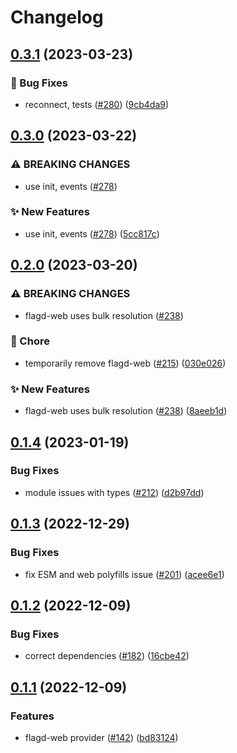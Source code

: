 # Changelog

## [0.3.1](https://github.com/open-feature/js-sdk-contrib/compare/flagd-web-provider-v0.3.0...flagd-web-provider-v0.3.1) (2023-03-23)


### 🐛 Bug Fixes

* reconnect, tests ([#280](https://github.com/open-feature/js-sdk-contrib/issues/280)) ([9cb4da9](https://github.com/open-feature/js-sdk-contrib/commit/9cb4da961fe45684630f4045bc1007b10eef75b2))

## [0.3.0](https://github.com/open-feature/js-sdk-contrib/compare/flagd-web-provider-v0.2.0...flagd-web-provider-v0.3.0) (2023-03-22)


### ⚠ BREAKING CHANGES

* use init, events ([#278](https://github.com/open-feature/js-sdk-contrib/issues/278))

### ✨ New Features

* use init, events ([#278](https://github.com/open-feature/js-sdk-contrib/issues/278)) ([5cc817c](https://github.com/open-feature/js-sdk-contrib/commit/5cc817cb15f53365747875cea05f15fef9c37841))

## [0.2.0](https://github.com/open-feature/js-sdk-contrib/compare/flagd-web-provider-v0.1.4...flagd-web-provider-v0.2.0) (2023-03-20)


### ⚠ BREAKING CHANGES

* flagd-web uses bulk resolution ([#238](https://github.com/open-feature/js-sdk-contrib/issues/238))

### 🧹 Chore

* temporarily remove flagd-web ([#215](https://github.com/open-feature/js-sdk-contrib/issues/215)) ([030e026](https://github.com/open-feature/js-sdk-contrib/commit/030e02632885a906a8dd4abd940f5d399e6f58c4))


### ✨ New Features

* flagd-web uses bulk resolution ([#238](https://github.com/open-feature/js-sdk-contrib/issues/238)) ([8aeeb1d](https://github.com/open-feature/js-sdk-contrib/commit/8aeeb1d198f766400b00f8aeda1e3daa84e268bf))

## [0.1.4](https://github.com/open-feature/js-sdk-contrib/compare/flagd-web-provider-v0.1.3...flagd-web-provider-v0.1.4) (2023-01-19)


### Bug Fixes

* module issues with types ([#212](https://github.com/open-feature/js-sdk-contrib/issues/212)) ([d2b97dd](https://github.com/open-feature/js-sdk-contrib/commit/d2b97dd24c952661ce08724a84e4b312860a9211))

## [0.1.3](https://github.com/open-feature/js-sdk-contrib/compare/flagd-web-provider-v0.1.2...flagd-web-provider-v0.1.3) (2022-12-29)


### Bug Fixes

* fix ESM and web polyfills issue ([#201](https://github.com/open-feature/js-sdk-contrib/issues/201)) ([acee6e1](https://github.com/open-feature/js-sdk-contrib/commit/acee6e1817a7846251f456455a7218bf98efb00e))

## [0.1.2](https://github.com/open-feature/js-sdk-contrib/compare/flagd-web-provider-v0.1.1...flagd-web-provider-v0.1.2) (2022-12-09)


### Bug Fixes

* correct dependencies ([#182](https://github.com/open-feature/js-sdk-contrib/issues/182)) ([16cbe42](https://github.com/open-feature/js-sdk-contrib/commit/16cbe421d6255bd95a78c3914890a63adcce831e))

## [0.1.1](https://github.com/open-feature/js-sdk-contrib/compare/flagd-web-provider-v0.1.0...flagd-web-provider-v0.1.1) (2022-12-09)


### Features

* flagd-web provider ([#142](https://github.com/open-feature/js-sdk-contrib/issues/142)) ([bd83124](https://github.com/open-feature/js-sdk-contrib/commit/bd8312418fbfab16d77a4ec069d3ff9452f7f744))
